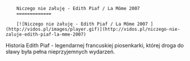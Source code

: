 
        Niczego nie żałuję - Edith Piaf / La Môme 2007 
        =============
        
        [![Niczego nie żałuję - Edith Piaf / La Môme 2007 ](http://vidos.pl/images/player.gif)](http://vidos.pl/niczego-nie-zaluje-edith-piaf-la-mme-2007)
        
        
 Historia Edith Piaf - legendarnej francuskiej piosenkarki, której droga do sławy była pełna nieprzyjemnych wydarzeń.
    